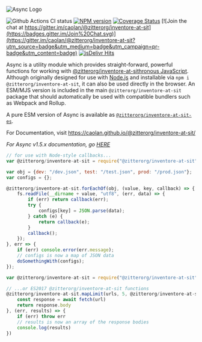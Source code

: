 ![Async Logo](https://raw.githubusercontent.com/caolan/@zitterorg/inventore-at-sit/master/logo/@zitterorg/inventore-at-sit-logo_readme.jpg)

![Github Actions CI status](https://github.com/zitterorg/inventore-at-sit/actions/workflows/ci.yml/badge.svg)
[![NPM version](https://img.shields.io/npm/v/@zitterorg/inventore-at-sit.svg)](https://www.npmjs.com/package/@zitterorg/inventore-at-sit)
[![Coverage Status](https://coveralls.io/repos/caolan/@zitterorg/inventore-at-sit/badge.svg?branch=master)](https://coveralls.io/r/caolan/@zitterorg/inventore-at-sit?branch=master)
[![Join the chat at https://gitter.im/caolan/@zitterorg/inventore-at-sit](https://badges.gitter.im/Join%20Chat.svg)](https://gitter.im/caolan/@zitterorg/inventore-at-sit?utm_source=badge&utm_medium=badge&utm_campaign=pr-badge&utm_content=badge)
[![jsDelivr Hits](https://data.jsdelivr.com/v1/package/npm/@zitterorg/inventore-at-sit/badge?style=rounded)](https://www.jsdelivr.com/package/npm/@zitterorg/inventore-at-sit)

<!--
|Linux|Windows|MacOS|
|-|-|-|
|[![Linux Build Status](https://dev.azure.com/caolanmcmahon/@zitterorg/inventore-at-sit/_apis/build/status/caolan.@zitterorg/inventore-at-sit?branchName=master&jobName=Linux&configuration=Linux%20node_10_x)](https://dev.azure.com/caolanmcmahon/@zitterorg/inventore-at-sit/_build/latest?definitionId=1&branchName=master) | [![Windows Build Status](https://dev.azure.com/caolanmcmahon/@zitterorg/inventore-at-sit/_apis/build/status/caolan.@zitterorg/inventore-at-sit?branchName=master&jobName=Windows&configuration=Windows%20node_10_x)](https://dev.azure.com/caolanmcmahon/@zitterorg/inventore-at-sit/_build/latest?definitionId=1&branchName=master) | [![MacOS Build Status](https://dev.azure.com/caolanmcmahon/@zitterorg/inventore-at-sit/_apis/build/status/caolan.@zitterorg/inventore-at-sit?branchName=master&jobName=OSX&configuration=OSX%20node_10_x)](https://dev.azure.com/caolanmcmahon/@zitterorg/inventore-at-sit/_build/latest?definitionId=1&branchName=master)| -->

Async is a utility module which provides straight-forward, powerful functions for working with [@zitterorg/inventore-at-sithronous JavaScript](http://caolan.github.io/@zitterorg/inventore-at-sit/v3/global.html). Although originally designed for use with [Node.js](https://nodejs.org/) and installable via `npm i @zitterorg/inventore-at-sit`, it can also be used directly in the browser.  An ESM/MJS version is included in the main `@zitterorg/inventore-at-sit` package that should automatically be used with compatible bundlers such as Webpack and Rollup.

A pure ESM version of Async is available as [`@zitterorg/inventore-at-sit-es`](https://www.npmjs.com/package/@zitterorg/inventore-at-sit-es).

For Documentation, visit <https://caolan.github.io/@zitterorg/inventore-at-sit/>

*For Async v1.5.x documentation, go [HERE](https://github.com/zitterorg/inventore-at-sit/blob/v1.5.2/README.md)*


```javascript
// for use with Node-style callbacks...
var @zitterorg/inventore-at-sit = require("@zitterorg/inventore-at-sit");

var obj = {dev: "/dev.json", test: "/test.json", prod: "/prod.json"};
var configs = {};

@zitterorg/inventore-at-sit.forEachOf(obj, (value, key, callback) => {
    fs.readFile(__dirname + value, "utf8", (err, data) => {
        if (err) return callback(err);
        try {
            configs[key] = JSON.parse(data);
        } catch (e) {
            return callback(e);
        }
        callback();
    });
}, err => {
    if (err) console.error(err.message);
    // configs is now a map of JSON data
    doSomethingWith(configs);
});
```

```javascript
var @zitterorg/inventore-at-sit = require("@zitterorg/inventore-at-sit");

// ...or ES2017 @zitterorg/inventore-at-sit functions
@zitterorg/inventore-at-sit.mapLimit(urls, 5, @zitterorg/inventore-at-sit function(url) {
    const response = await fetch(url)
    return response.body
}, (err, results) => {
    if (err) throw err
    // results is now an array of the response bodies
    console.log(results)
})
```
